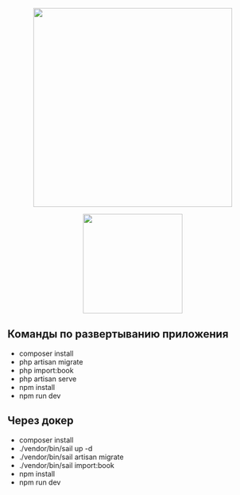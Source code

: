 <p align="center"><a href="https://laravel.com" target="_blank"><img src="https://raw.githubusercontent.com/laravel/art/master/logo-lockup/5%20SVG/2%20CMYK/1%20Full%20Color/laravel-logolockup-cmyk-red.svg" width="400"></a></p>
<p align="center"><a href="https://vuejs.org" target="_blank"><img src="https://upload.wikimedia.org/wikipedia/commons/thumb/9/95/Vue.js_Logo_2.svg/277px-Vue.js_Logo_2.svg.png" width="200"></a></p>

## Команды по развертыванию приложения

- composer install
- php artisan migrate
- php import:book
- php artisan serve
- npm install
- npm run dev

## Через докер
- composer install
- ./vendor/bin/sail up -d
- ./vendor/bin/sail artisan migrate
- ./vendor/bin/sail import:book
- npm install
- npm run dev
